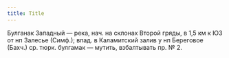 ```yaml
---
title: Title
---
```


Булганак Западный — река, нач. на склонах Второй гряды, в 1,5 км к ЮЗ от нп
Залесье (Симф.); впад. в Каламитский залив у нп Береговое (Бахч.) ср. тюрк.
булгамак — мутить, взбалтывать пр. № 2.
